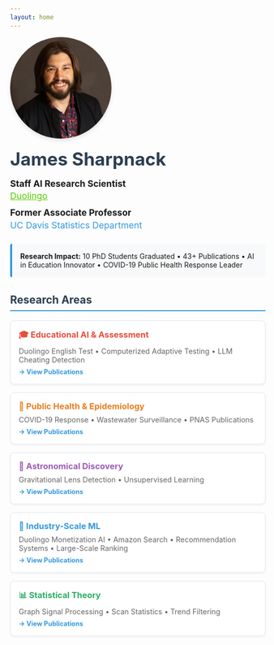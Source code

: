 ```yaml
---
layout: home
---
```


<div style="display: flex; align-items: center; margin-bottom: 2rem; flex-wrap: wrap;">
  <div style="flex: 0 0 200px; margin-right: 2rem; margin-bottom: 1rem;">
    <img src="images/james_glamourshot.jpeg" alt="James Sharpnack" style="width: 200px; height: 200px; border-radius: 50%; object-fit: cover; box-shadow: 0 4px 8px rgba(0,0,0,0.1);">
  </div>
  <div style="flex: 1; min-width: 300px;">
    <h1 style="margin: 0; font-size: 2.2rem; color: #2c3e50;">James Sharpnack</h1>
    <div style="margin: 1rem 0; font-size: 1.1rem; line-height: 1.4;">
      <div style="margin-bottom: 0.5rem;">
        <strong>Staff AI Research Scientist</strong><br>
        <a href="https://www.duolingo.com/" style="color: #58cc02;">Duolingo</a>
      </div>
      <div>
        <strong>Former Associate Professor</strong><br>
        <span style="color: #3498db;">UC Davis Statistics Department</span>
      </div>
    </div>
    <div style="margin-top: 1.5rem; padding: 1rem; background: #f8f9fa; border-left: 4px solid #3498db; border-radius: 4px;">
      <strong>Research Impact:</strong> 10 PhD Students Graduated • 43+ Publications • AI in Education Innovator • COVID-19 Public Health Response Leader 
    </div>
  </div>
</div>

<div style="margin: 2rem 0;">
  <h2 style="color: #2c3e50; border-bottom: 2px solid #3498db; padding-bottom: 0.5rem;">Research Areas</h2>
  <div style="display: grid; grid-template-columns: repeat(auto-fit, minmax(250px, 1fr)); gap: 1rem; margin-top: 1rem;">
    <a href="/publications/#education" style="text-decoration: none; color: inherit;">
      <div style="padding: 1rem; background: #fff; border: 1px solid #e1e8ed; border-radius: 8px; box-shadow: 0 2px 4px rgba(0,0,0,0.05); transition: all 0.3s ease; cursor: pointer;" onmouseover="this.style.transform='translateY(-2px)'; this.style.boxShadow='0 4px 12px rgba(0,0,0,0.15)'" onmouseout="this.style.transform='translateY(0)'; this.style.boxShadow='0 2px 4px rgba(0,0,0,0.05)'">
        <h3 style="margin: 0 0 0.5rem 0; color: #e74c3c;">🎓 Educational AI & Assessment</h3>
        <p style="margin: 0; font-size: 0.9rem; color: #666;">Duolingo English Test • Computerized Adaptive Testing • LLM Cheating Detection</p>
        <p style="margin: 0.5rem 0 0 0; font-size: 0.8rem; color: #3498db; font-weight: bold;">→ View Publications</p>
      </div>
    </a>
    <a href="/publications/#health" style="text-decoration: none; color: inherit;">
      <div style="padding: 1rem; background: #fff; border: 1px solid #e1e8ed; border-radius: 8px; box-shadow: 0 2px 4px rgba(0,0,0,0.05); transition: all 0.3s ease; cursor: pointer;" onmouseover="this.style.transform='translateY(-2px)'; this.style.boxShadow='0 4px 12px rgba(0,0,0,0.15)'" onmouseout="this.style.transform='translateY(0)'; this.style.boxShadow='0 2px 4px rgba(0,0,0,0.05)'">
        <h3 style="margin: 0 0 0.5rem 0; color: #e67e22;">🦠 Public Health & Epidemiology</h3>
        <p style="margin: 0; font-size: 0.9rem; color: #666;">COVID-19 Response • Wastewater Surveillance • PNAS Publications</p>
        <p style="margin: 0.5rem 0 0 0; font-size: 0.8rem; color: #3498db; font-weight: bold;">→ View Publications</p>
      </div>
    </a>
    <a href="/publications/#astronomy" style="text-decoration: none; color: inherit;">
      <div style="padding: 1rem; background: #fff; border: 1px solid #e1e8ed; border-radius: 8px; box-shadow: 0 2px 4px rgba(0,0,0,0.05); transition: all 0.3s ease; cursor: pointer;" onmouseover="this.style.transform='translateY(-2px)'; this.style.boxShadow='0 4px 12px rgba(0,0,0,0.15)'" onmouseout="this.style.transform='translateY(0)'; this.style.boxShadow='0 2px 4px rgba(0,0,0,0.05)'">
        <h3 style="margin: 0 0 0.5rem 0; color: #9b59b6;">🌌 Astronomical Discovery</h3>
        <p style="margin: 0; font-size: 0.9rem; color: #666;">Gravitational Lens Detection • Unsupervised Learning</p>
        <p style="margin: 0.5rem 0 0 0; font-size: 0.8rem; color: #3498db; font-weight: bold;">→ View Publications</p>
      </div>
    </a>
    <a href="/publications/#industry" style="text-decoration: none; color: inherit;">
      <div style="padding: 1rem; background: #fff; border: 1px solid #e1e8ed; border-radius: 8px; box-shadow: 0 2px 4px rgba(0,0,0,0.05); transition: all 0.3s ease; cursor: pointer;" onmouseover="this.style.transform='translateY(-2px)'; this.style.boxShadow='0 4px 12px rgba(0,0,0,0.15)'" onmouseout="this.style.transform='translateY(0)'; this.style.boxShadow='0 2px 4px rgba(0,0,0,0.05)'">
        <h3 style="margin: 0 0 0.5rem 0; color: #3498db;">🏢 Industry-Scale ML</h3>
        <p style="margin: 0; font-size: 0.9rem; color: #666;">Duolingo Monetization AI • Amazon Search • Recommendation Systems • Large-Scale Ranking</p>
        <p style="margin: 0.5rem 0 0 0; font-size: 0.8rem; color: #3498db; font-weight: bold;">→ View Publications</p>
      </div>
    </a>
    <a href="/publications/#theory" style="text-decoration: none; color: inherit;">
      <div style="padding: 1rem; background: #fff; border: 1px solid #e1e8ed; border-radius: 8px; box-shadow: 0 2px 4px rgba(0,0,0,0.05); transition: all 0.3s ease; cursor: pointer;" onmouseover="this.style.transform='translateY(-2px)'; this.style.boxShadow='0 4px 12px rgba(0,0,0,0.15)'" onmouseout="this.style.transform='translateY(0)'; this.style.boxShadow='0 2px 4px rgba(0,0,0,0.05)'">
        <h3 style="margin: 0 0 0.5rem 0; color: #27ae60;">📊 Statistical Theory</h3>
        <p style="margin: 0; font-size: 0.9rem; color: #666;">Graph Signal Processing • Scan Statistics • Trend Filtering</p>
        <p style="margin: 0.5rem 0 0 0; font-size: 0.8rem; color: #3498db; font-weight: bold;">→ View Publications</p>
      </div>
    </a>
  </div>
</div>


